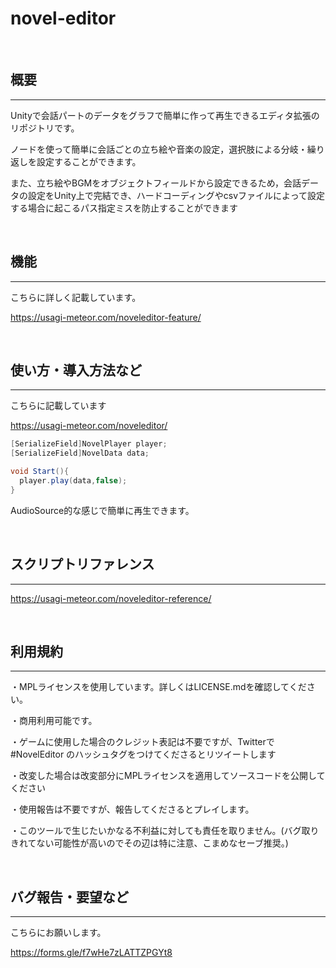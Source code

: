 # novel-editor

<br>

## 概要
---
Unityで会話パートのデータをグラフで簡単に作って再生できるエディタ拡張のリポジトリです。

ノードを使って簡単に会話ごとの立ち絵や音楽の設定，選択肢による分岐・繰り返しを設定することができます。

また、立ち絵やBGMをオブジェクトフィールドから設定できるため，会話データの設定をUnity上で完結でき、ハードコーディングやcsvファイルによって設定する場合に起こるパス指定ミスを防止することができます

<br>

## 機能
---
こちらに詳しく記載しています。

https://usagi-meteor.com/noveleditor-feature/



<br>

## 使い方・導入方法など
----
こちらに記載しています

https://usagi-meteor.com/noveleditor/


```C#
[SerializeField]NovelPlayer player;
[SerializeField]NovelData data;

void Start(){
  player.play(data,false);
}
```
AudioSource的な感じで簡単に再生できます。

<br>

## スクリプトリファレンス
----

https://usagi-meteor.com/noveleditor-reference/

<br>

## 利用規約
----
・MPLライセンスを使用しています。詳しくはLICENSE.mdを確認してください。

・商用利用可能です。

・ゲームに使用した場合のクレジット表記は不要ですが、Twitterで #NovelEditor のハッシュタグをつけてくださるとリツイートします

・改変した場合は改変部分にMPLライセンスを適用してソースコードを公開してください

・使用報告は不要ですが、報告してくださるとプレイします。

・このツールで生じたいかなる不利益に対しても責任を取りません。(バグ取りきれてない可能性が高いのでその辺は特に注意、こまめなセーブ推奨。)



<br>

## バグ報告・要望など
----
こちらにお願いします。

https://forms.gle/f7wHe7zLATTZPGYt8

